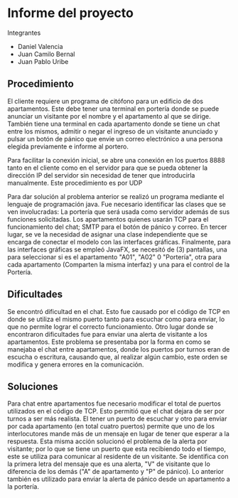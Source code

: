 # Informe del proyecto

Integrantes
- Daniel Valencia
- Juan Camilo Bernal
- Juan Pablo Uribe

## Procedimiento

El cliente requiere un programa de citófono para un edificio de dos apartamentos.
Este debe tener una terminal en portería donde se puede anunciar un visitante por el nombre y el apartamento al que se dirige.
También tiene una terminal en cada apartamento donde se tiene un chat entre los mismos,
admitir o negar el ingreso de un visitante anunciado y pulsar un botón de pánico que envie un correo
electrónico a una persona elegida previamente e informe al portero.

Para facilitar la conexión inicial, se abre una conexión en los puertos 8888 tanto en el cliente como en el servidor para
que se pueda obtener la dirección IP del servidor sin necesidad de tener que introducirla manualmente. Este procedimiento es por UDP

Para dar solución al problema anterior se realizó un programa mediante el lenguaje de programación java. Fue necesario
identificar las clases que se ven involucradas: La portería que será usada como servidor además de sus funciones solicitadas.
Los apartamentos quienes usarán TCP para el funcionamiento del chat; SMTP para el botón de pánico y correo. En tercer lugar, se ve la necesidad
de asignar una clase independiente que se encarga de conectar el modelo con las interfaces gráficas. Finalmente, para las interfaces gráficas
se empleó JavaFX, se necesitó de (3) pantallas, una para seleccionar si es el apartamento "A01", "A02" 0 "Portería", otra para cada apartamento (Comparten la misma interfaz)
y una para el control de la Portería.
 
## Dificultades

Se encontró dificultad en el chat. Esto fue causado por el código de TCP en donde se utiliza el mismo puerto tanto para escuchar como para enviar, lo que no permite lograr
el correcto funcionamiento. Otro lugar donde se encontraron dificultades fue para enviar una alerta de visitante a los apartamentos. Este problema se presentaba 
por la forma en como se manejaba el chat entre apartamentos, donde los puertos por turnos eran de escucha o escritura, causando que, al realizar
algún cambio, este orden se modifica y genera errores en la comunicación.

## Soluciones

Para chat entre apartamentos fue necesario modificar el total de puertos utilizados en el código de TCP. Esto permitió que el chat dejara de ser por turnos a ser
más realista. El tener un puerto de escuchar y otro para enviar por cada apartamento (en total cuatro puertos) permite que uno de los interlocutores mande más de un mensaje en lugar de tener 
que esperar a la respuesta. Esta misma acción solucionó el problema de la alerta por visitante; por lo que se tiene un puerto que esta recibiendo todo el tiempo,
este se utiliza para comunicar al residente de un visitante. Se identifica con la primera letra del mensaje que es una alerta, "V" de visitante que lo diferencia de
los demás ("A" de apartamento y "P" de pánico). Lo anterior también es utilizado para enviar la alerta de pánico desde un apartamento a la portería.